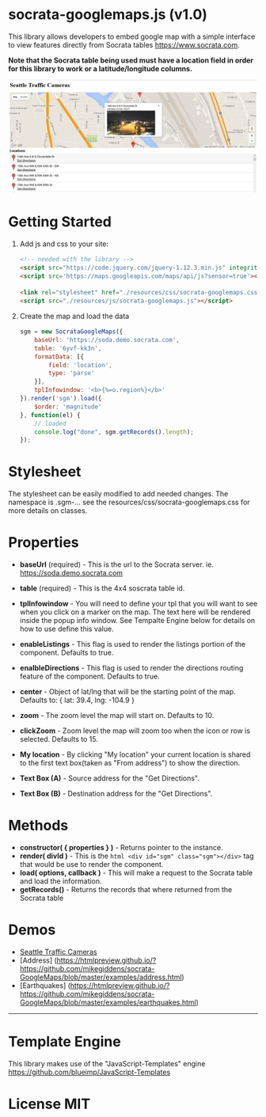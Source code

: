 # socrata-googlemaps.js (v1.0)

This library allows developers to embed google map with a simple interface to view features directly from Socrata tables https://www.socrata.com.

__Note that the Socrata table being used must have a location field in order for this library to work or a latitude/longitude columns.__

![Screenshot](resources/images/seattle.JPG)


# Getting Started

1. Add js and css to your site:

    ```html
    <!-- needed with the library -->
    <script src="https://code.jquery.com/jquery-1.12.3.min.js" integrity="sha256-aaODHAgvwQW1bFOGXMeX+pC4PZIPsvn2h1sArYOhgXQ=" crossorigin="anonymous"></script>
    <script src='https://maps.googleapis.com/maps/api/js?sensor=true'></script>

    <link rel="stylesheet" href="./resources/css/socrata-googlemaps.css" />
    <script src="./resources/js/socrata-googlemaps.js"></script>
    ```

2. Create the map and load the data

    ```javascript
    sgm = new SocrataGoogleMaps({
        baseUrl: 'https://soda.demo.socrata.com',
        table: '6yvf-kk3n',
        formatData: [{
            field: 'location',
            type: 'parse'
        }],
        tplInfowindow: '<b>{%=o.region%}</b>'
    }).render('sgm').load({
        $order: 'magnitude'
    }, function(el) {
        // loaded
        console.log("done", sgm.getRecords().length);
    });

    ```

# Stylesheet

The stylesheet can be easily modified to add needed changes.  The namespace is .sgm-... see the resources/css/socrata-googlemaps.css for more details on classes. 

# Properties

* __baseUrl__ (required) - This is the url to the Socrata server. ie. https://soda.demo.socrata.com
* __table__ (required) - This is the 4x4 soscrata table id.
* __tplInfowindow__ - You will need to define your tpl that you will want to see when you click on a marker on the map.  The text here will be rendered inside the popup info window. See Tempalte Engine below for details on how to use define this value.
* __enableListings__ - This flag is used to render the listings portion of the component. Defaults to true.
* __enalbleDirections__ - This flag is used to render the directions routing feature of the component. Defaults to true. 
* __center__ - Object of lat/lng that will be the starting point of the map.  Defaults to: { lat: 39.4, lng: -104.9 }
* __zoom__ - The zoom level the map will start on. Defaults to 10.
* __clickZoom__ - Zoom level the map will zoom too when the icon or row is selected. Defaults to 15.

* __My location__ - By clicking "My location"  your current location is shared to the first text box(taken as "From address") to show the direction.
* __Text Box (A)__ - Source address for the "Get Directions".
* __Text Box (B)__ - Destination address for the "Get Directions".



# Methods

* __constructor( { properties } )__ - Returns pointer to the instance.
* __render( divId )__ - This is the ```html <div id="sgm" class="sgm"></div>``` tag that would be use to render the component.
* __load( options, callback )__ - This will make a request to the Socrata table and load the information.
* __getRecords()__ - Returns the records that where returned from the Socrata table


# Demos

* [Seattle Traffic Cameras](https://htmlpreview.github.io/?https://github.com/mikegiddens/socrata-GoogleMaps/blob/master/examples/SeattleTrafficCameras.html)
* [Address] (https://htmlpreview.github.io/?https://github.com/mikegiddens/socrata-GoogleMaps/blob/master/examples/address.html)
* [Earthquakes] (https://htmlpreview.github.io/?https://github.com/mikegiddens/socrata-GoogleMaps/blob/master/examples/earthquakes.html)

---------------------------------------

# Template Engine

This library makes use of the "JavaScript-Templates" engine https://github.com/blueimp/JavaScript-Templates

# License MIT
